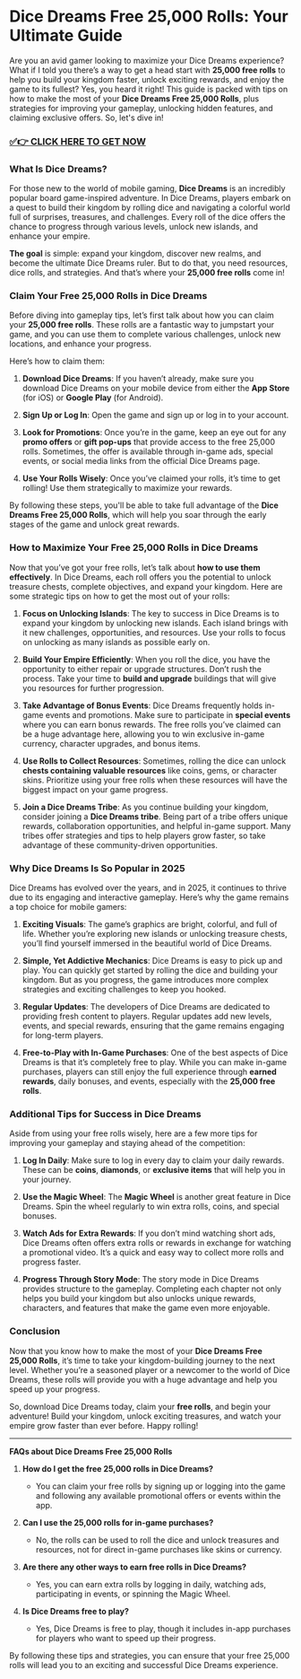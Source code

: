 # Dice Dreams Free 25,000 Rolls: Your Ultimate Guide

Are you an avid gamer looking to maximize your Dice Dreams experience? What if I told you there’s a way to get a head start with **25,000 free rolls** to help you build your kingdom faster, unlock exciting rewards, and enjoy the game to its fullest? Yes, you heard it right! This guide is packed with tips on how to make the most of your **Dice Dreams Free 25,000 Rolls**, plus strategies for improving your gameplay, unlocking hidden features, and claiming exclusive offers. So, let's dive in!

### [✅👉 CLICK HERE TO GET NOW](https://freerewards.xyz/dice/dreams/)

### **What Is Dice Dreams?**

For those new to the world of mobile gaming, **Dice Dreams** is an incredibly popular board game-inspired adventure. In Dice Dreams, players embark on a quest to build their kingdom by rolling dice and navigating a colorful world full of surprises, treasures, and challenges. Every roll of the dice offers the chance to progress through various levels, unlock new islands, and enhance your empire.

**The goal** is simple: expand your kingdom, discover new realms, and become the ultimate Dice Dreams ruler. But to do that, you need resources, dice rolls, and strategies. And that’s where your **25,000 free rolls** come in!

### **Claim Your Free 25,000 Rolls in Dice Dreams**

Before diving into gameplay tips, let’s first talk about how you can claim your **25,000 free rolls**. These rolls are a fantastic way to jumpstart your game, and you can use them to complete various challenges, unlock new locations, and enhance your progress.

Here’s how to claim them:

1. **Download Dice Dreams**: If you haven’t already, make sure you download Dice Dreams on your mobile device from either the **App Store** (for iOS) or **Google Play** (for Android).
   
2. **Sign Up or Log In**: Open the game and sign up or log in to your account.
   
3. **Look for Promotions**: Once you’re in the game, keep an eye out for any **promo offers** or **gift pop-ups** that provide access to the free 25,000 rolls. Sometimes, the offer is available through in-game ads, special events, or social media links from the official Dice Dreams page.

4. **Use Your Rolls Wisely**: Once you’ve claimed your rolls, it’s time to get rolling! Use them strategically to maximize your rewards.

By following these steps, you'll be able to take full advantage of the **Dice Dreams Free 25,000 Rolls**, which will help you soar through the early stages of the game and unlock great rewards.

### **How to Maximize Your Free 25,000 Rolls in Dice Dreams**

Now that you’ve got your free rolls, let’s talk about **how to use them effectively**. In Dice Dreams, each roll offers you the potential to unlock treasure chests, complete objectives, and expand your kingdom. Here are some strategic tips on how to get the most out of your rolls:

1. **Focus on Unlocking Islands**: The key to success in Dice Dreams is to expand your kingdom by unlocking new islands. Each island brings with it new challenges, opportunities, and resources. Use your rolls to focus on unlocking as many islands as possible early on.

2. **Build Your Empire Efficiently**: When you roll the dice, you have the opportunity to either repair or upgrade structures. Don’t rush the process. Take your time to **build and upgrade** buildings that will give you resources for further progression.

3. **Take Advantage of Bonus Events**: Dice Dreams frequently holds in-game events and promotions. Make sure to participate in **special events** where you can earn bonus rewards. The free rolls you’ve claimed can be a huge advantage here, allowing you to win exclusive in-game currency, character upgrades, and bonus items.

4. **Use Rolls to Collect Resources**: Sometimes, rolling the dice can unlock **chests containing valuable resources** like coins, gems, or character skins. Prioritize using your free rolls when these resources will have the biggest impact on your game progress.

5. **Join a Dice Dreams Tribe**: As you continue building your kingdom, consider joining a **Dice Dreams tribe**. Being part of a tribe offers unique rewards, collaboration opportunities, and helpful in-game support. Many tribes offer strategies and tips to help players grow faster, so take advantage of these community-driven opportunities.

### **Why Dice Dreams Is So Popular in 2025**

Dice Dreams has evolved over the years, and in 2025, it continues to thrive due to its engaging and interactive gameplay. Here’s why the game remains a top choice for mobile gamers:

1. **Exciting Visuals**: The game’s graphics are bright, colorful, and full of life. Whether you’re exploring new islands or unlocking treasure chests, you’ll find yourself immersed in the beautiful world of Dice Dreams.

2. **Simple, Yet Addictive Mechanics**: Dice Dreams is easy to pick up and play. You can quickly get started by rolling the dice and building your kingdom. But as you progress, the game introduces more complex strategies and exciting challenges to keep you hooked.

3. **Regular Updates**: The developers of Dice Dreams are dedicated to providing fresh content to players. Regular updates add new levels, events, and special rewards, ensuring that the game remains engaging for long-term players.

4. **Free-to-Play with In-Game Purchases**: One of the best aspects of Dice Dreams is that it’s completely free to play. While you can make in-game purchases, players can still enjoy the full experience through **earned rewards**, daily bonuses, and events, especially with the **25,000 free rolls**.

### **Additional Tips for Success in Dice Dreams**

Aside from using your free rolls wisely, here are a few more tips for improving your gameplay and staying ahead of the competition:

1. **Log In Daily**: Make sure to log in every day to claim your daily rewards. These can be **coins**, **diamonds**, or **exclusive items** that will help you in your journey.

2. **Use the Magic Wheel**: The **Magic Wheel** is another great feature in Dice Dreams. Spin the wheel regularly to win extra rolls, coins, and special bonuses.

3. **Watch Ads for Extra Rewards**: If you don’t mind watching short ads, Dice Dreams often offers extra rolls or rewards in exchange for watching a promotional video. It’s a quick and easy way to collect more rolls and progress faster.

4. **Progress Through Story Mode**: The story mode in Dice Dreams provides structure to the gameplay. Completing each chapter not only helps you build your kingdom but also unlocks unique rewards, characters, and features that make the game even more enjoyable.

### **Conclusion**

Now that you know how to make the most of your **Dice Dreams Free 25,000 Rolls**, it’s time to take your kingdom-building journey to the next level. Whether you’re a seasoned player or a newcomer to the world of Dice Dreams, these rolls will provide you with a huge advantage and help you speed up your progress. 

So, download Dice Dreams today, claim your **free rolls**, and begin your adventure! Build your kingdom, unlock exciting treasures, and watch your empire grow faster than ever before. Happy rolling!

--- 

**FAQs about Dice Dreams Free 25,000 Rolls**

1. **How do I get the free 25,000 rolls in Dice Dreams?**
   - You can claim your free rolls by signing up or logging into the game and following any available promotional offers or events within the app.

2. **Can I use the 25,000 rolls for in-game purchases?**
   - No, the rolls can be used to roll the dice and unlock treasures and resources, not for direct in-game purchases like skins or currency.

3. **Are there any other ways to earn free rolls in Dice Dreams?**
   - Yes, you can earn extra rolls by logging in daily, watching ads, participating in events, or spinning the Magic Wheel.

4. **Is Dice Dreams free to play?**
   - Yes, Dice Dreams is free to play, though it includes in-app purchases for players who want to speed up their progress.

By following these tips and strategies, you can ensure that your free 25,000 rolls will lead you to an exciting and successful Dice Dreams experience.
